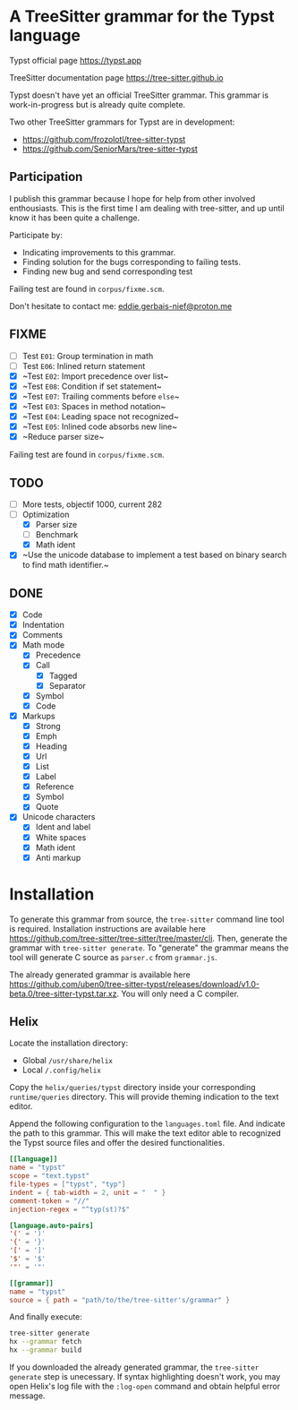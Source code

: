 # A TreeSitter grammar for the Typst language

Typst official page https://typst.app

TreeSitter documentation page https://tree-sitter.github.io

Typst doesn't have yet an official TreeSitter grammar. This grammar is work-in-progress but is already quite complete.

Two other TreeSitter grammars for Typst are in development:

- https://github.com/frozolotl/tree-sitter-typst
- https://github.com/SeniorMars/tree-sitter-typst

## Participation

I publish this grammar because I hope for help from other involved enthousiasts. This is the first time I am dealing with tree-sitter, and up until know it has been quite a challenge.

Participate by:
- Indicating improvements to this grammar.
- Finding solution for the bugs corresponding to failing tests.
- Finding new bug and send corresponding test

Failing test are found in `corpus/fixme.scm`.

Don't hesitate to contact me: eddie.gerbais-nief@proton.me

## FIXME

- [ ] Test `E01`: Group termination in math
- [ ] Test `E06`: Inlined return statement
- [X] ~Test `E02`: Import precedence over list~
- [X] ~Test `E08`: Condition if set statement~
- [X] ~Test `E07`: Trailing comments before `else`~
- [X] ~Test `E03`: Spaces in method notation~
- [X] ~Test `E04`: Leading space not recognized~
- [X] ~Test `E05`: Inlined code absorbs new line~
- [X] ~Reduce parser size~

Failing test are found in `corpus/fixme.scm`.

## TODO

- [ ] More tests, objectif 1000, current 282
- [ ] Optimization
  - [X] Parser size
  - [ ] Benchmark
  - [X] Math ident

- [X] ~Use the unicode database to implement a test based on binary search to find math identifier.~

## DONE

- [X] Code
- [X] Indentation
- [X] Comments
- [X] Math mode
  - [X] Precedence
  - [X] Call
    - [X] Tagged
    - [X] Separator
  - [X] Symbol
  - [X] Code
- [X] Markups
  - [X] Strong
  - [X] Emph
  - [X] Heading
  - [X] Url
  - [X] List
  - [X] Label
  - [X] Reference
  - [X] Symbol
  - [X] Quote
- [X] Unicode characters
  - [X] Ident and label
  - [X] White spaces
  - [X] Math ident
  - [X] Anti markup

# Installation

To generate this grammar from source, the `tree-sitter` command line tool is required. Installation instructions are available here https://github.com/tree-sitter/tree-sitter/tree/master/cli. Then, generate the grammar with `tree-sitter generate`. To "generate" the grammar means the tool will generate C source as `parser.c` from `grammar.js`.

The already generated grammar is available here https://github.com/uben0/tree-sitter-typst/releases/download/v1.0-beta.0/tree-sitter-typst.tar.xz. You will only need a C compiler.

## Helix

Locate the installation directory:

- Global `/usr/share/helix`
- Local `/.config/helix`

Copy the `helix/queries/typst` directory inside your corresponding `runtime/queries` directory. This will provide theming indication to the text editor.

Append the following configuration to the `languages.toml` file. And indicate the path to this grammar. This will make the text editor able to recognized the Typst source files and offer the desired functionalities.

```toml
[[language]]
name = "typst"
scope = "text.typst"
file-types = ["typst", "typ"]
indent = { tab-width = 2, unit = "  " }
comment-token = "//"
injection-regex = "^typ(st)?$"

[language.auto-pairs]
'(' = ')'
'{' = '}'
'[' = ']'
'$' = '$'
'"' = '"'

[[grammar]]
name = "typst"
source = { path = "path/to/the/tree-sitter's/grammar" }
```

And finally execute:
```sh
tree-sitter generate
hx --grammar fetch
hx --grammar build
```

If you downloaded the already generated grammar, the `tree-sitter generate` step is unecessary. If syntax highlighting doesn't work, you may open Helix's log file with the `:log-open` command and obtain helpful error message.